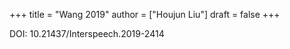 +++
title = "Wang 2019"
author = ["Houjun Liu"]
draft = false
+++

DOI: 10.21437/Interspeech.2019-2414